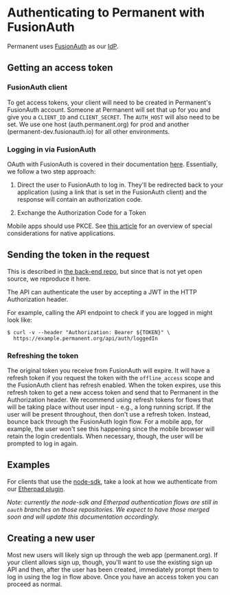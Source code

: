 # Authenticating to Permanent with FusionAuth

Permanent uses [FusionAuth](https://fusionauth.io/) as our
[IdP](https://en.wikipedia.org/wiki/Identity_provider).

## Getting an access token

### FusionAuth client

To get access tokens, your client will need to be created in
Permanent's FusionAuth account.  Someone at Permanent will set that up
for you and give you a `CLIENT_ID` and `CLIENT_SECRET`.  The
`AUTH_HOST` will also need to be set.  We use one host
(auth.permanent.org) for prod and another
(permanent-dev.fusionauth.io) for all other environments.

### Logging in via FusionAuth

OAuth with FusionAuth is covered in their documentation
[here](https://fusionauth.io/docs/v1/tech/oauth/endpoints/).
Essentially, we follow a two step approach:

1. Direct the user to FusionAuth to log in.  They'll be redirected
back to your application (using a link that is set in the FusionAuth
client) and the response will contain an authorization code.

2. Exchange the Authorization Code for a Token

Mobile apps should use PKCE.  See [this
article](https://www.oauth.com/oauth2-servers/oauth-native-apps/) for
an overview of special considerations for native applications.

## Sending the token in the request

This is described in [the back-end
repo](https://github.com/PermanentOrg/back-end/blob/main/docs/auth.md),
but since that is not yet open source, we reproduce it here.

The API can authenticate the user by accepting a JWT in the HTTP
Authorization header.

For example, calling the API endpoint to check if you are logged in might look like:

```
$ curl -v --header "Authorization: Bearer ${TOKEN}" \
  https://example.permanent.org/api/auth/loggedIn
```

### Refreshing the token

The original token you receive from FusionAuth will expire.  It will
have a refresh token if you request the token with the
`offline_access` scope and the FusionAuth client has refresh enabled.
When the token expires, use this refresh token to get a new access
token and send that to Permanent in the Authorization header.  We
recommend using refresh tokens for flows that will be taking place
without user input - e.g., a long running script.  If the user will be
present throughout, then don't use a refresh token.  Instead, bounce
back through the FusionAuth login flow.  For a mobile app, for
example, the user won't see this happening since the mobile browser
will retain the login credentials.  When necessary, though, the user
will be prompted to log in again.

## Examples

For clients that use the
[node-sdk](https://github.com/PermanentOrg/node-sdk/), take a look at
how we authenticate from our [Etherpad
plugin](https://github.com/PermanentOrg/ep_permanent_exporter).

_Note: currently the node-sdk and Etherpad authentication flows are
still in `oauth` branches on those repositories.  We expect to have
those merged soon and will update this documentation accordingly._

## Creating a new user

Most new users will likely sign up through the web app
(permanent.org).  If your client allows sign up, though, you'll want
to use the existing sign up API and then, after the user has been
created, immediately prompt them to log in using the log in flow
above.  Once you have an access token you can proceed as normal.
